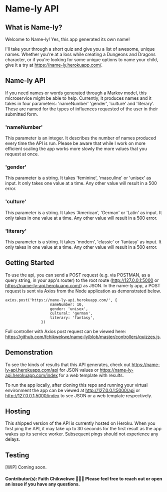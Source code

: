 # Name-ly API

## What is Name-ly?
Welcome to Name-ly! Yes, this app generated its own name!

I'll take your through a short quiz and give you a list of awesome, unique names. Whether you're at a loss while creating a Dungeons and Dragons character, or if you're looking for some unique options to name your child, give it a try at https://name-ly.herokuapp.com/.

## Name-ly API
If you need names or words generated through a Markov model, this microservice might be able to help. Currently, it produces names and it takes in four parameters: 'nameNumber' 'gender', 'culture' and 'literary'. These are named for the types of influences requested of the user in their submitted form.  

### 'nameNumber'
This parameter is an integer. It describes the number of names produced every time the API is run. Please be aware that while I work on more efficient scaling the app works more slowly the more values that you request at once.
### 'gender'
This parameter is a string. It takes 'feminine', 'masculine' or 'unisex' as input. It only takes one value at a time. Any other value will result in a 500 error.

### 'culture'
This parameter is a string. It takes 'American', 'German' or 'Latin' as input. It only takes in one value at a time. Any other value will result in a 500 error.

### 'literary'
This parameter is a string. It takes 'modern', 'classic' or 'fantasy' as input. It only takes in one value at a time. Any other value will result in a 500 error.

## Getting Started
To use the api, you can send a POST request (e.g. via POSTMAN, as a query string, in your app's router) to the root route (http://127.0.0.1:5000 or https://name-ly-api.herokuapp.com/) as JSON. In the name-ly app, a POST request is sent via Axios from the Node application as demonstrated below.
```
axios.post('https://name-ly-api.herokuapp.com/', {
                    nameNumber: 10,
                    gender: 'unisex',
                    cultural: 'german',
                    literary: 'fantasy',
                })
```
Full controller with Axios post request can be viewed here: https://github.com/fchikwekwe/name-ly/blob/master/controllers/quizzes.js.

## Demonstration
To see the kinds of results that this API generates, check out https://name-ly-api.herokuapp.com/api for JSON values or https://name-ly-api.herokuapp.com/index for a web template with results.

To run the app locally, after cloning this repo and running your virtual environment the app can be viewed at http://127.0.0.1:5000/api or http://127.0.0.1:5000/index to see JSON or a web template respectively.

## Hosting
This shipped version of the API is currently hosted on Heroku. When you first ping the API, it may take up to 30 seconds for the first result as the app wakes up its service worker. Subsequent pings should not experience any delays.

## Testing
[WIP] Coming soon.

#### Contributor(s): Faith Chikwekwe 👩🏾‍💻 Please feel free to reach out or open an issue if you have any questions.
